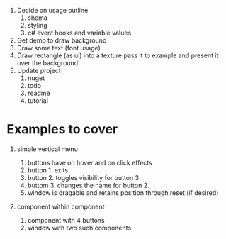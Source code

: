 1. Decide on usage outline
    1. shema
    1. styling
    1. c# event hooks and variable values
1. Get demo to draw background
1. Draw some text (font usage)
1. Draw rectangle (as ui) into a texture pass it to example and present it over the background
1. Update project
    1. nuget
    1. todo
    1. readme
    1. tutorial


# Examples to cover

1. simple vertical menu
    1. buttons have on hover and on click effects
    1. button 1. exits
    1. button 2. toggles visibility for button 3
    1. buttom 3. changes the name for button 2.
    1. window is dragable and retains position through reset (if desired)

1. component within component
    1. component with 4 buttons 
    1. window with two such components


